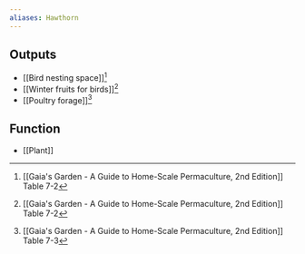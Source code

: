 ```yaml
---
aliases: Hawthorn
---
```

## Outputs
- [[Bird nesting space]][^1]
- [[Winter fruits for birds]][^1]
- [[Poultry forage]][^2]
## Function
- [[Plant]]

[^1]: [[Gaia's Garden - A Guide to Home-Scale Permaculture, 2nd Edition]] Table 7-2
[^2]: [[Gaia's Garden - A Guide to Home-Scale Permaculture, 2nd Edition]] Table 7-3